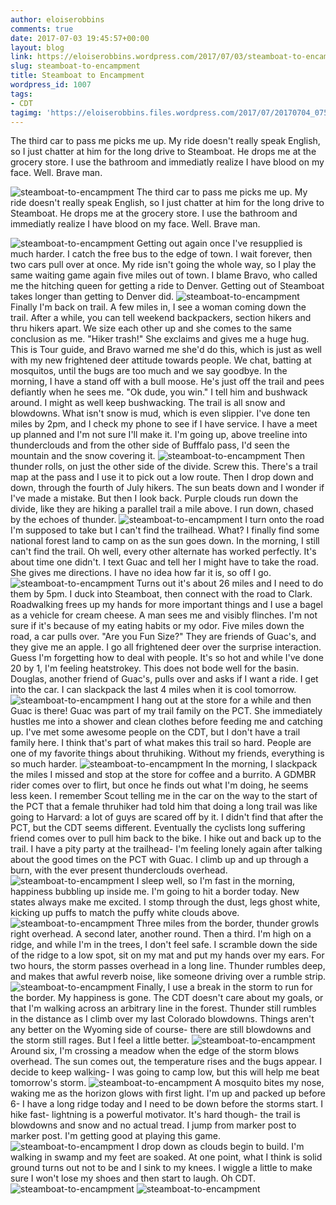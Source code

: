 ```yaml
---
author: eloiserobbins
comments: true
date: 2017-07-03 19:45:57+00:00
layout: blog
link: https://eloiserobbins.wordpress.com/2017/07/03/steamboat-to-encampment/
slug: steamboat-to-encampment
title: Steamboat to Encampment
wordpress_id: 1007
tags:
- CDT
tagimg: 'https://eloiserobbins.files.wordpress.com/2017/07/20170704_075535.jpg'
---
```


The third car to pass me picks me up. My ride doesn't really speak English, so I just chatter at him for the long drive to Steamboat. He drops me at the grocery store. I use the bathroom and immediatly realize I have blood on my face. Well. Brave man. 


![steamboat-to-encampment](https://eloiserobbins.files.wordpress.com/2017/07/20170704_075535.jpg)
The third car to pass me picks me up. My ride doesn't really speak English, so I just chatter at him for the long drive to Steamboat. He drops me at the grocery store. I use the bathroom and immediatly realize I have blood on my face. Well. Brave man. 

![steamboat-to-encampment](https://eloiserobbins.files.wordpress.com/2017/07/20170704_122154.jpg)
Getting out again once I've resupplied is much harder. I catch the free bus to the edge of town. I wait forever, then two cars pull over at once. My ride isn't going the whole way, so I play the same waiting game again five miles out of town. I blame Bravo, who called me the hitching queen for getting a ride to Denver. Getting out of Steamboat takes longer than getting to Denver did.
![steamboat-to-encampment](https://eloiserobbins.files.wordpress.com/2017/07/20170704_122157.jpg)
Finally I'm back on trail. A few miles in, I see a woman coming down the trail. After a while, you can tell weekend backpackers, section hikers and thru hikers apart. We size each other up and she comes to the same conclusion as me. "Hiker trash!" She exclaims and gives me a huge hug. This is Tour guide, and Bravo warned me she'd do this, which is just as well with my new frightened deer attitude towards people. We chat, batting at mosquitos, until the bugs are too much and we say goodbye.
In the morning, I have a stand off with a bull moose. He's just off the trail and pees defiantly when he sees me. "Ok dude, you win." I tell him and bushwack around. I might as well keep bushwacking. The trail is all snow and blowdowns. What isn't snow is mud, which is even slippier. I've done ten miles by 2pm, and I check my phone to see if I have service. I have a meet up planned and I'm not sure I'll make it. I'm going up, above treeline into thunderclouds and from the other side of Bufffalo pass, I'd seen the mountain and the snow covering it. 
![steamboat-to-encampment](https://eloiserobbins.files.wordpress.com/2017/07/20170705_100412.jpg)
Then thunder rolls, on just the other side of the divide. Screw this. There's a trail map at the pass and I use it to pick out a low route. Then I drop down and down, through the fourth of July hikers. The sun beats down and I wonder if I've made a mistake. But then I look back. Purple clouds run down the divide, like they are hiking a parallel trail a mile above. I run down, chased by the echoes of thunder.
![steamboat-to-encampment](https://eloiserobbins.files.wordpress.com/2017/07/20170706_145549.jpg)
I turn onto the road I'm supposed to take but I can't find the trailhead. What? I finally find some national forest land to camp on as the sun goes down. In the morning, I still can't find the trail. Oh well, every other alternate has worked perfectly. It's about time one didn't. I text Guac and tell her I might have to take the road. She gives me directions. I have no idea how far it is, so off I go.
![steamboat-to-encampment](https://eloiserobbins.files.wordpress.com/2017/07/20170706_180034.jpg)
Turns out it's about 26 miles and I need to do them by 5pm. I duck into Steamboat, then connect with the road to Clark. Roadwalking frees up my hands for more important things and I use a bagel as a vehicle for cream cheese. A man sees me and visibly flinches. I'm not sure if it's because of my eating habits or my odor. 
Five miles down the road, a car pulls over. "Are you Fun Size?" They are friends of Guac's, and they give me an apple. I go all frightened deer over the surprise interaction. Guess I'm forgetting how to deal with people. It's so hot and while I've done 20 by 1, I'm feeling heatstrokey. This does not bode well for the basin. Douglas, another friend of Guac's, pulls over and asks if I want a ride. I get into the car. I can slackpack the last 4 miles when it is cool tomorrow. 
![steamboat-to-encampment](https://eloiserobbins.files.wordpress.com/2017/07/20170707_074133.jpg)
I hang out at the store for a while and then Guac is there! Guac was part of my trail family on the PCT. She immediately hustles me into a shower and clean clothes before feeding me and catching up. 
I've met some awesome people on the CDT, but I don't have a trail family here. I think that's part of what makes this trail so hard. People are one of my favorite things about thruhiking. Without my friends, everything is so much harder.
![steamboat-to-encampment](https://eloiserobbins.files.wordpress.com/2017/07/20170707_074141.jpg)
In the morning, I slackpack the miles I missed and stop at the store for coffee and a burrito. A GDMBR rider comes over to flirt, but once he finds out what I'm doing, he seems less keen. I remember Scout telling me in the car on the way to the start of the PCT that a female thruhiker had told him that doing a long trail was like going to Harvard: a lot of guys are scared off by it. I didn't find that after the PCT, but the CDT seems different. Eventually the cyclists long suffering friend comes over to pull him back to the bike. 
I hike out and back up to the trail. I have a pity party at the trailhead- I'm feeling lonely again after talking about the good times on the PCT with Guac. I climb up and up through a burn, with the ever present thunderclouds overhead.
![steamboat-to-encampment](https://eloiserobbins.files.wordpress.com/2017/07/20170707_113828.jpg)
I sleep well, so I'm fast in the morning, happiness bubbling up inside me. I'm going to hit a border today. New states always make me excited. I stomp through the dust, legs ghost white, kicking up puffs to match the puffy white clouds above.
![steamboat-to-encampment](https://eloiserobbins.files.wordpress.com/2017/07/20170707_095708.jpg)
Three miles from the border, thunder growls right overhead. A second later, another round. Then a third. I'm high on a ridge, and while I'm in the trees, I don't feel safe. I scramble down the side of the ridge to a low spot, sit on my mat and put my hands over my ears. For two hours, the storm passes overhead in a long line. Thunder rumbles deep, and makes that awful reverb noise, like someone driving over a rumble strip. 
![steamboat-to-encampment](https://eloiserobbins.files.wordpress.com/2017/07/20170707_154636.jpg)
Finally, I use a break in the storm to run for the border. My happiness is gone. The CDT doesn't care about my goals, or that I'm walking across an arbitrary line in the forest. Thunder still rumbles in the distance as I climb over my last Colorado blowdowns. Things aren't any better on the Wyoming side of course- there are still blowdowns and the storm still rages. But I feel a little better.
![steamboat-to-encampment](https://eloiserobbins.files.wordpress.com/2017/07/20170707_154941.jpg)
Around six, I'm crossing a meadow when the edge of the storm blows overhead. The sun comes out, the temperature rises and the bugs appear. I decide to keep walking- I was going to camp low, but this will help me beat tomorrow's storm.
![steamboat-to-encampment](https://eloiserobbins.files.wordpress.com/2017/07/20170708_084704.jpg)
A mosquito bites my nose, waking me as the horizon glows with first light. I'm up and packed up before 6- I have a long ridge today and I need to be down before the storms start. I hike fast- lightning is a powerful motivator. It's hard though- the trail is blowdowns and snow and no actual tread. I jump from marker post to marker post. I'm getting good at playing this game.
![steamboat-to-encampment](https://eloiserobbins.files.wordpress.com/2017/07/20170708_054930.jpg)
I drop down as clouds begin to build. I'm walking in swamp and my feet are soaked. At one point, what I think is solid ground turns out not to be and I sink to my knees. I wiggle a little to make sure I won't lose my shoes and then start to laugh. Oh CDT.
![steamboat-to-encampment](https://eloiserobbins.files.wordpress.com/2017/07/20170708_075013.jpg)
![steamboat-to-encampment](https://eloiserobbins.files.wordpress.com/2017/07/20170708_112926.jpg)
